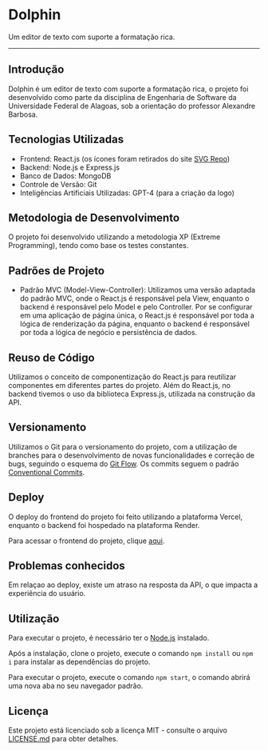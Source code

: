 # Dolphin

Um editor de texto com suporte a formatação rica.

---

## Introdução

Dolphin é um editor de texto com suporte a formatação rica, o projeto foi desenvolvido como parte da disciplina de Engenharia de Software da Universidade Federal de Alagoas, sob a orientação do professor Alexandre Barbosa.

## Tecnologias Utilizadas

- Frontend: React.js (os ícones foram retirados do site [SVG Repo](https://www.svgrepo.com/))
- Backend: Node.js e Express.js
- Banco de Dados: MongoDB
- Controle de Versão: Git
- Inteligências Artificiais Utilizadas: GPT-4 (para a criação da logo)

## Metodologia de Desenvolvimento

O projeto foi desenvolvido utilizando a metodologia XP (Extreme Programming), tendo como base os testes constantes.

## Padrões de Projeto

- Padrão MVC (Model-View-Controller): Utilizamos uma versão adaptada do padrão MVC, onde o React.js é responsável pela View, enquanto o backend é responsável pelo Model e pelo Controller. Por se configurar em uma aplicação de página única, o React.js é responsável por toda a lógica de renderização da página, enquanto o backend é responsável por toda a lógica de negócio e persistência de dados.

## Reuso de Código

Utilizamos o conceito de componentização do React.js para reutilizar componentes em diferentes partes do projeto. Além do React.js, no backend tivemos o uso da biblioteca Express.js, utilizada na construção da API.

## Versionamento

Utilizamos o Git para o versionamento do projeto, com a utilização de branches para o desenvolvimento de novas funcionalidades e correção de bugs, seguindo o esquema do [Git Flow](https://www.alura.com.br/artigos/git-flow-o-que-e-como-quando-utilizar). Os commits seguem o padrão [Conventional Commits](https://www.conventionalcommits.org/en/v1.0.0/).

## Deploy

O deploy do frontend do projeto foi feito utilizando a plataforma Vercel, enquanto o backend foi hospedado na plataforma Render.

Para acessar o frontend do projeto, clique [aqui](https://dolphin-editor.vercel.app/).

## Problemas conhecidos

Em relaçao ao deploy, existe um atraso na resposta da API, o que impacta a experiência do usuário.

## Utilização

Para executar o projeto, é necessário ter o [Node.js](https://nodejs.org/en/) instalado.

Após a instalação, clone o projeto, execute o comando `npm install` ou `npm i` para instalar as dependências do projeto.

Para executar o projeto, execute o comando `npm start`, o comando abrirá uma nova aba no seu navegador padrão.

## Licença

Este projeto está licenciado sob a licença MIT - consulte o arquivo [LICENSE.md](LICENSE.md) para obter detalhes.
